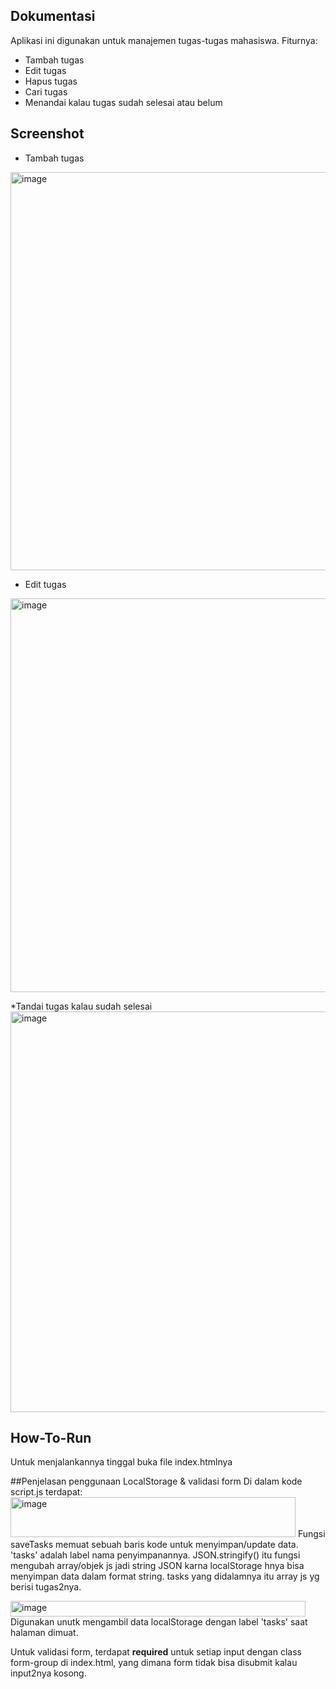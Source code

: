 ## Dokumentasi
Aplikasi ini digunakan untuk manajemen tugas-tugas mahasiswa.
Fiturnya:
* Tambah tugas
* Edit tugas
* Hapus tugas
* Cari tugas
* Menandai kalau tugas sudah selesai atau belum

## Screenshot
* Tambah tugas
<img width="859" height="637" alt="image" src="https://github.com/user-attachments/assets/b72c3533-e235-4289-962d-b7d784074a47" />

* Edit tugas
<img width="852" height="630" alt="image" src="https://github.com/user-attachments/assets/15a67fe6-0cd7-4680-b407-f04965bc9627" />

*Tandai tugas kalau sudah selesai
<img width="857" height="641" alt="image" src="https://github.com/user-attachments/assets/6a6e08f7-bae1-4051-98b4-3844865ec1e3" />

## How-To-Run
Untuk menjalankannya tinggal buka file index.htmlnya

##Penjelasan penggunaan LocalStorage & validasi form
Di dalam kode script.js terdapat:
<img width="456" height="64" alt="image" src="https://github.com/user-attachments/assets/8ad514b5-591e-44d9-af08-ceabdf779316" />
Fungsi saveTasks memuat sebuah baris kode untuk menyimpan/update data. 'tasks' adalah label nama penyimpanannya. JSON.stringify() itu fungsi mengubah array/objek js jadi string JSON karna localStorage hnya bisa menyimpan data dalam format string. tasks yang didalamnya itu array js yg berisi tugas2nya.

<img width="472" height="25" alt="image" src="https://github.com/user-attachments/assets/39ff7e07-14b2-4a29-9e9a-be7d28f3bef4" />
Digunakan unutk mengambil data localStorage dengan label 'tasks' saat halaman dimuat.

Untuk validasi form, terdapat __required__ untuk setiap input dengan class form-group di index.html, yang dimana form tidak bisa disubmit kalau input2nya kosong.
